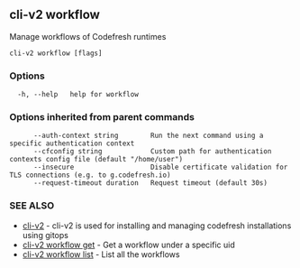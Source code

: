 ## cli-v2 workflow

Manage workflows of Codefresh runtimes

```
cli-v2 workflow [flags]
```

### Options

```
  -h, --help   help for workflow
```

### Options inherited from parent commands

```
      --auth-context string        Run the next command using a specific authentication context
      --cfconfig string            Custom path for authentication contexts config file (default "/home/user")
      --insecure                   Disable certificate validation for TLS connections (e.g. to g.codefresh.io)
      --request-timeout duration   Request timeout (default 30s)
```

### SEE ALSO

* [cli-v2](cli-v2.md)	 - cli-v2 is used for installing and managing codefresh installations using gitops
* [cli-v2 workflow get](cli-v2_workflow_get.md)	 - Get a workflow under a specific uid
* [cli-v2 workflow list](cli-v2_workflow_list.md)	 - List all the workflows

